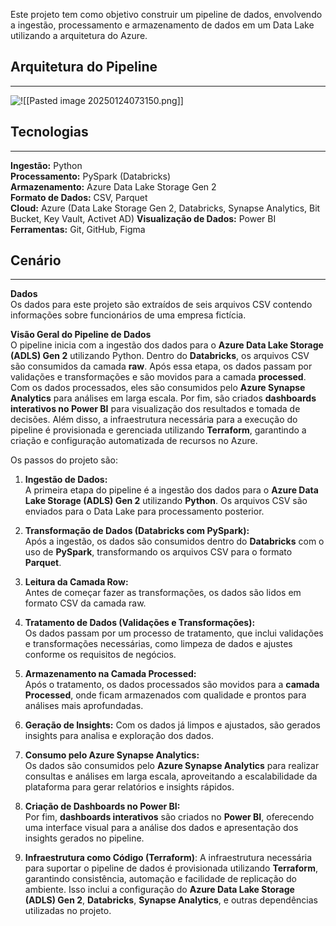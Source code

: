 Este projeto tem como objetivo construir um pipeline de dados, envolvendo a ingestão, processamento e armazenamento de dados em um Data Lake utilizando a arquitetura do Azure.

## Arquitetura do Pipeline
---
![!\[\[Pasted image 20250124073150.png\]\]](image.png)

## Tecnologias
---
**Ingestão:** Python  
**Processamento:** PySpark (Databricks)  
**Armazenamento:** Azure Data Lake Storage Gen 2  
**Formato de Dados:** CSV, Parquet  
**Cloud:** Azure (Data Lake Storage Gen 2, Databricks, Synapse Analytics, Bit Bucket, Key Vault, Activet AD)
**Visualização de Dados:** Power BI
**Ferramentas:** Git, GitHub, Figma

## Cenário
---
**Dados**  
Os dados para este projeto são extraídos de seis arquivos CSV contendo informações sobre funcionários de uma empresa fictícia. 

**Visão Geral do Pipeline de Dados**  
O pipeline inicia com a ingestão dos dados para o **Azure Data Lake Storage (ADLS) Gen 2** utilizando Python. Dentro do **Databricks**, os arquivos CSV são consumidos da camada **raw**. Após essa etapa, os dados passam por validações e transformações e são movidos para a camada **processed**. Com os dados processados, eles são consumidos pelo **Azure Synapse Analytics** para análises em larga escala. Por fim, são criados **dashboards interativos no Power BI** para visualização dos resultados e tomada de decisões. Além disso, a infraestrutura necessária para a execução do pipeline é provisionada e gerenciada utilizando **Terraform**, garantindo a criação e configuração automatizada de recursos no Azure.

Os passos do projeto são:

1. **Ingestão de Dados:**  
    A primeira etapa do pipeline é a ingestão dos dados para o **Azure Data Lake Storage (ADLS) Gen 2** utilizando **Python**. Os arquivos CSV são enviados para o Data Lake para processamento posterior.
    
2. **Transformação de Dados (Databricks com PySpark):**  
    Após a ingestão, os dados são consumidos dentro do **Databricks** com o uso de **PySpark**, transformando os arquivos CSV para o formato **Parquet**.
    
3. **Leitura da Camada Row:**  
    Antes de começar fazer as transformações, os dados são lidos em formato CSV da camada raw.
    
4. **Tratamento de Dados (Validações e Transformações):**  
    Os dados passam por um processo de tratamento, que inclui validações e transformações necessárias, como limpeza de dados e ajustes conforme os requisitos de negócios.
    
5. **Armazenamento na Camada Processed:**  
    Após o tratamento, os dados processados são movidos para a **camada Processed**, onde ficam armazenados com qualidade e prontos para análises mais aprofundadas.
    
6. **Geração de Insights:**
	Com os dados já limpos e ajustados, são gerados insights para analisa e exploração dos dados.
    
7. **Consumo pelo Azure Synapse Analytics:**  
    Os dados são consumidos pelo **Azure Synapse Analytics** para realizar consultas e análises em larga escala, aproveitando a escalabilidade da plataforma para gerar relatórios e insights rápidos.
    
8. **Criação de Dashboards no Power BI:**  
    Por fim, **dashboards interativos** são criados no **Power BI**, oferecendo uma interface visual para a análise dos dados e apresentação dos insights gerados no pipeline.
    
9. **Infraestrutura como Código (Terraform)**:
	A infraestrutura necessária para suportar o pipeline de dados é provisionada utilizando **Terraform**, garantindo consistência, automação e facilidade de replicação do ambiente. Isso inclui a configuração do **Azure Data Lake Storage (ADLS) Gen 2**, **Databricks**, **Synapse Analytics**, e outras dependências utilizadas no projeto.


